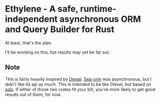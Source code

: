 # Ethylene - A safe, runtime-independent asynchronous ORM and Query Builder for Rust

At least, that's the plan.

I'll be working on this, but results may yet be far out.

## Note
This is fairly heavily inspired by [Diesel](https://crates.io/crates/diesel). [Sea-orm](https://crates.io/crates/sea-orm) was asynchronous, but I didn't like its api as much.
This is intended to be like Diesel, but based on [sqlx](https://crates.io/crates/sqlx).
If either of those two crates fit your bill, you're more likely to get good results out of them, for now.
